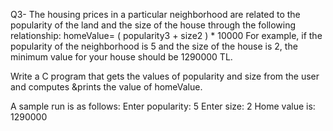 Q3-   The housing prices in a particular neighborhood are related to the popularity of the land and the size of the house through the following relationship:
homeValue= ( popularity3 + size2  ) * 10000
For example, if the popularity of the neighborhood is 5 and the size of the house is 2, the minimum value for your house should be 1290000 TL.

Write a C program that gets the values of popularity and size from the user and computes &prints the value of homeValue.

A sample run is as follows:
Enter popularity: 5
Enter size: 2
Home value is: 1290000
